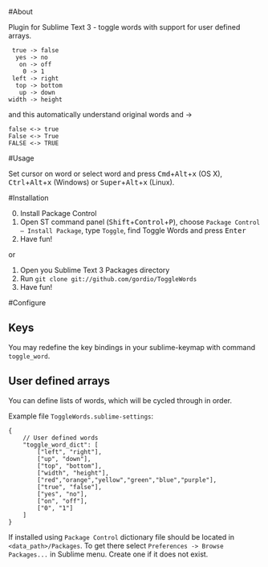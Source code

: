 #About

Plugin for Sublime Text 3 - toggle words with support for user defined arrays.

```
 true -> false
  yes -> no
   on -> off
    0 -> 1
 left -> right
  top -> bottom
   up -> down
width -> height
```

and this automatically understand original words and ->

```
false <-> true
False <-> True
FALSE <-> TRUE
```

#Usage

Set cursor on word or select word and press <kbd>Cmd</kbd>+<kbd>Alt</kbd>+<kbd>x</kbd> (OS X), <kbd>Ctrl</kbd>+<kbd>Alt</kbd>+<kbd>x</kbd> (Windows) or <kbd>Super</kbd>+<kbd>Alt</kbd>+<kbd>x</kbd> (Linux).


#Installation

0. Install Package Control
1. Open ST command panel (<kbd>Shift</kbd>+<kbd>Control</kbd>+<kbd>P</kbd>), choose `Package Control — Install Package`, type `Toggle`, find Toggle Words and press <kbd>Enter</kbd>
2. Have fun!

or

1. Open you Sublime Text 3 Packages directory
2. Run `git clone git://github.com/gordio/ToggleWords`
3. Have fun!


#Configure

## Keys

You may redefine the key bindings in your sublime-keymap with command `toggle_word`.


## User defined arrays

You can define lists of words, which will be cycled through in order.

Example file `ToggleWords.sublime-settings`:

```
{
    // User defined words
    "toggle_word_dict": [
        ["left", "right"],
        ["up", "down"],
        ["top", "bottom"],
        ["width", "height"],
        ["red","orange","yellow","green","blue","purple"],
        ["true", "false"],
        ["yes", "no"],
        ["on", "off"],
        ["0", "1"]
    ]
}
```

If installed using `Package Control` dictionary file should be located in `<data_path>/Packages`. To get there select `Preferences -> Browse Packages...` in Sublime menu. Create one if it does not exist.
